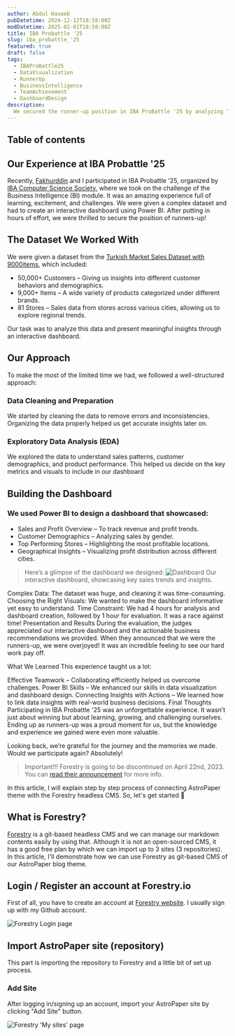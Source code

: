 ```yaml
---
author: Abdul Haseeb
pubDatetime: 2024-12-12T18:58:00Z  
modDatetime: 2025-02-01T18:58:00Z  
title: IBA Probattle '25
slug: iba_probattle_'25
featured: true
draft: false
tags:
  - IBAProBattle25
  - DataVisualization
  - RunnerUp
  - BusinessIntelligence 
  - TeamAchievement
  - DashboardDesign 
description:
  We secured the runner-up position in IBA ProBattle '25 by analyzing Turkish Market Sales data using Power BI!
---
```

## Table of contents

## Our Experience at IBA Probattle '25
Recently, [Fakhurddin](https://www.linkedin.com/in/fakhurddin-junejo/) and I participated in IBA Probattle '25, organized by [IBA Computer Science Society,](https://www.linkedin.com/company/iba-computer-science-society/posts/?feedView=all&viewAsMember=true) where we took on the challenge of the Business Intelligence (BI) module. It was an amazing experience full of learning, excitement, and challenges. We were given a complex dataset and had to create an interactive dashboard using Power BI. After putting in hours of effort, we were thrilled to secure the position of runners-up!

## The Dataset We Worked With
We were given a dataset from the [Turkish Market Sales Dataset with 9000items](https://www.kaggle.com/datasets/omercolakoglu/turkish-market-sales-dataset-with-9000items/data), which included:

- 50,000+ Customers – Giving us insights into different customer behaviors and demographics.
- 9,000+ Items – A wide variety of products categorized under different brands.
- 81 Stores – Sales data from stores across various cities, allowing us to explore regional trends.

Our task was to analyze this data and present meaningful insights through an interactive dashboard.

## Our Approach
To make the most of the limited time we had, we followed a well-structured approach:

### Data Cleaning and Preparation

We started by cleaning the data to remove errors and inconsistencies.
Organizing the data properly helped us get accurate insights later on.

### Exploratory Data Analysis (EDA)

We explored the data to understand sales patterns, customer demographics, and product performance.
This helped us decide on the key metrics and visuals to include in our dashboard

## Building the Dashboard
### We used Power BI to design a dashboard that showcased:
- Sales and Profit Overview – To track revenue and profit trends.
- Customer Demographics – Analyzing sales by gender.
- Top Performing Stores – Highlighting the most profitable locations.
- Geographical Insights – Visualizing profit distribution across different cities.
> Here’s a glimpse of the dashboard we designed:
![Dashboard](https://console.cloudinary.com/pm/c-6ebbdd6d67a32255dd72290f729a04/media-explorer/Website?assetId=9c1f30dfc208a6034cba94d09bc2cee6)
Our interactive dashboard, showcasing key sales trends and insights.

Complex Data: The dataset was huge, and cleaning it was time-consuming.
Choosing the Right Visuals: We wanted to make the dashboard informative yet easy to understand.
Time Constraint: We had 4 hours for analysis and dashboard creation, followed by 1 hour for evaluation. It was a race against time!
Presentation and Results
During the evaluation, the judges appreciated our interactive dashboard and the actionable business recommendations we provided. When they announced that we were the runners-up, we were overjoyed! It was an incredible feeling to see our hard work pay off.

What We Learned
This experience taught us a lot:

Effective Teamwork – Collaborating efficiently helped us overcome challenges.
Power BI Skills – We enhanced our skills in data visualization and dashboard design.
Connecting Insights with Actions – We learned how to link data insights with real-world business decisions.
Final Thoughts
Participating in IBA Probattle '25 was an unforgettable experience. It wasn’t just about winning but about learning, growing, and challenging ourselves. Ending up as runners-up was a proud moment for us, but the knowledge and experience we gained were even more valuable.

Looking back, we’re grateful for the journey and the memories we made. Would we participate again? Absolutely!

> Important!!! Forestry is going to be discontinued on April 22nd, 2023. You can [read their announcement](https://forestry.io/blog/forestry.io-end-of-life/) for more info.

In this article, I will explain step by step process of connecting AstroPaper theme with the Forestry headless CMS. So, let's get started 🎉



## What is Forestry?

[Forestry](https://forestry.io/ "Forestry Website") is a git-based headless CMS and we can manage our markdown contents easily by using that. Although it is not an open-sourced CMS, it has a good free plan by which we can import up to 3 sites (3 repositories). In this article, I'll demonstrate how we can use Forestry as git-based CMS of our AstroPaper blog theme.

## Login / Register an account at Forestry.io

First of all, you have to create an account at [Forestry website](https://app.forestry.io/login "Forestry Login Page"). I usually sign up with my Github account.

![Forestry Login page](https://res.cloudinary.com/noezectz/v1663739096/astro-paper/Forestry-io_hk5yzv.png)

## Import AstroPaper site (repository)

This part is importing the repository to Forestry and a little bit of set up process.

### Add Site

After logging in/signing up an account, import your AstroPaper site by clicking "Add Site" button.

![Forestry 'My sites' page](https://res.cloudinary.com/noezectz/v1663739752/astro-paper/Forestry-io_1_z1bdyd.png)
